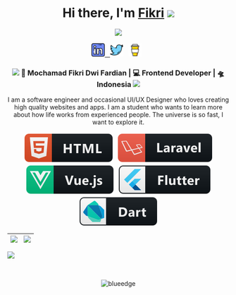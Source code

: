 <div align="center">
   <h1>Hi there, I'm <a href="">Fikri</a> <img src="https://media.giphy.com/media/hvRJCLFzcasrR4ia7z/giphy.gif" width="25px"> </h1>
   <img src="https://pronoun.cyou/x/y?subject=He&object=Him&height=20"> 
</div>

<p align='center'>
<a href="https://www.linkedin.com/in/mochamad-fikri-dwi-fardian-703a01226/"><img height="30" src="https://raw.githubusercontent.com/8bithemant/8bithemant/master/linkedin.png?raw=true"</a>&nbsp;&nbsp;
<a href="https://twitter.com/MochamadFardian"><img height="30" src="https://raw.githubusercontent.com/8bithemant/8bithemant/master/twitter.png?raw=true"></a>&nbsp;&nbsp;
<a href="#"><img height="30" src="https://raw.githubusercontent.com/8bithemant/8bithemant/master/coffee.jpg?raw=true"></a>&nbsp;&nbsp;
</p>

<div align="center">
<h3><img src="https://media.giphy.com/media/WUlplcMpOCEmTGBtBW/giphy.gif" width="30"> 🙎 Mochamad Fikri Dwi Fardian | 💻 Frontend Developer | 🛸 Indonesia <img src="https://media.giphy.com/media/WUlplcMpOCEmTGBtBW/giphy.gif" width="30"></h3>
</div>

<p align="center">I am a software engineer and occasional UI/UX Designer who loves creating high quality websites and apps. I am a student who wants to learn more about how life works from experienced people. The universe is so fast, I want to explore it.</p>

<p align="center">
  <!-- For more icons please follow  https://github.com/MikeCodesDotNET/ColoredBadges -->
  <img src="https://raw.githubusercontent.com/8bithemant/8bithemant/master/svg/dev/languages/html.svg" alt="html" style="vertical-align:top; margin:4px">    
  <img src="https://github.com/MikeCodesDotNET/ColoredBadges/blob/master/svg/dev/frameworks/laravel.svg" alt="laravel" style="vertical-align:top; margin:4px">
  <img src="https://raw.githubusercontent.com/8bithemant/8bithemant/master/svg/dev/frameworks/vue.svg" alt="vue" style="vertical-align:top; margin:4px">
  <img src="https://github.com/MikeCodesDotNET/ColoredBadges/blob/master/svg/dev/frameworks/flutter.svg" alt="flutter" style="vertical-align:top; margin:4px">
  <img src="https://github.com/MikeCodesDotNET/ColoredBadges/blob/master/svg/dev/languages/dart_colour.svg" alt="dart" style="vertical-align:top; margin:4px">
</p>


|![](https://github-readme-stats.vercel.app/api?username=FikFikk&&show_icons=true&title_color=ffffff&icon_color=bb2acf&text_color=daf7dc&bg_color=151515)|![](https://github-readme-stats.vercel.app/api/top-langs/?username=FikFikk&layout=compact&theme=tokyonight&langs_count=10)|
|-|-|

![](https://activity-graph.herokuapp.com/graph?username=FikFikk&theme=dracula)


<br>
<p align="center"><p align="center"> <img src="https://komarev.com/ghpvc/?username=FikFikk" alt="blueedge"/> </p>  </p>
<br>
